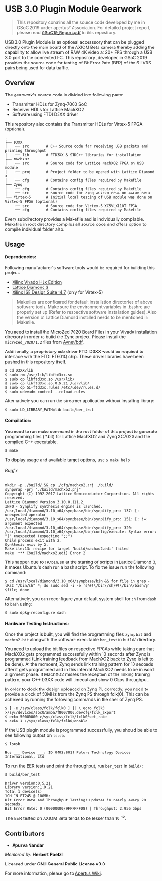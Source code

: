 # USB 3.0 Plugin Module Gearwork

> This repository conatins all the source code developed by me in GSoC 2019 under apertus° Association. For detailed project report, please read [GSoC19_Report.pdf](https://github.com/apurvanandan1997/usb_plug_mod_ber/blob/master/GSoC19_Report.pdf) in this repository.

USB 3.0 Plugin Module is an optional accesssory that can be plugged directly onto the main board of the AXIOM Beta camera thereby adding the capability to allow live stream of RAW 4K video at 20+ FPS through a USB 3.0 port to the connected PC. This repository ,developed in GSoC 2019, provides the source code for testing of Bit Error Rate (BER) of the 6 LVDS pairs being used for data traffic.

## Overview

The gearwork's source code is divided into following parts:

  - Transmitter HDLs for Zynq-7000 SoC
  - Receiver HDLs for Lattice MachXO2
  - Software using FTDI D3XX driver

This repository also contains the Transmitter HDLs for Virtex-5 FPGA (optional).

    .
    ├── D3XX
    │   ├── src        # C++ Source code for receiving USB packets and printing throughput
    |   └── lib        # FTD3XX & STDC++ libraries for installation
    ├── MachXO2
    │   ├── src        # Source code for Lattice MachXO2 FPGA on USB module
    │   ├── proj       # Project folder to be opened with Lattice Diamond 3
    │   └── cfg        # Contains config files required by Makefile
    ├── Zynq
    │   ├── cfg        # Contains config files required by Makefile
    │   └── src        # Source code for Zynq XC7020 FPGA on AXIOM Beta 
    └── Virtex-5       # Initial local testing of USB module was done on Virtex-5 FPGA (optional)
        ├── src        # Source code for Virtex-5 XC5VLX110T FPGA
        └── cfg        # Contains config files required by Makefile

Every subdirectory provides a Makefile and is individually compilable. Makefile in root directory compiles all source code and offers option to compile individual folder also.

## Usage

#### Dependencies:
Following manufacturer's software tools would be required for building this project.
  
  - [Xilinx Vivado HLx Edition](https://www.xilinx.com/products/design-tools/vivado.html)
  - [Lattice Diamond 3](http://www.latticesemi.com/latticediamond)
  - [Xilinx ISE Design Suite 14.7](https://www.xilinx.com/support/download/index.html/content/xilinx/en/downloadNav/design-tools/v2012_4---14_7.html) (only for Virtex-5) 


> Makefiles are configured for default installation directories of above software tools. Make sure the environment variables in .bashrc are properly set up (Refer to respective software installation guides). Also the version of Lattice Diamond installed needs to be mentioned in Makefile.

You need to install the MicroZed 7020 Board Files in your Vivado installation directory in order to build the Zynq project. Please install the ```microzed_7020/1.2``` files from [Avnet/bdf](https://github.com/Avnet/bdf).

Additionally, a proprietary usb driver FTDI D3XX would be required to interface with the FTDI FT601Q chip. These driver libraries have been pushed in this repository itself.

```
$ cd D3XX/lib
$ sudo rm /usr/lib/libftd3xx.so
$ sudo cp libftd3xx.so /usr/lib/
$ sudo cp libftd3xx.so.0.5.21 /usr/lib/
$ sudo cp 51-ftd3xx.rules /etc/udev/rules.d/
$ sudo udevadm control --reload-rules
```

Alternatively you can run the streamer application without installing library:
```
$ sudo LD_LIBRARY_PATH=lib build/ber_test
```


#### Compilation:

You need to run make command in the root folder of this project to generate programming files ( *.bit) for Lattice MachXO2 and Zynq XC7020 and the compiled C++ executable.

```
$ make
```
To display usage and available target options, use ```$ make help```

###### Bugfix
```
mkdir -p ./build/ && cp ./cfg/machxo2.prj ./build/
synpwrap -prj "./build/machxo2.prj"
Copyright (C) 1992-2017 Lattice Semiconductor Corporation. All rights reserved.
Lattice Diamond Version 3.10.0.111.2
INFO - Synplify synthesis engine is launched.
/usr/local/diamond/3.10_x64/synpbase/bin/synplify_pro: 137: [: unexpected operator
/usr/local/diamond/3.10_x64/synpbase/bin/synplify_pro: 151: [: !=: argument expected
/usr/local/diamond/3.10_x64/synpbase/bin/synplify_pro: 320: /usr/local/diamond/3.10_x64/synpbase/bin/config/execute: Syntax error: "(" unexpected (expecting ";;")
Child process exit with 2.
Synthesis exit by 2.
Makefile:13: recipe for target 'build/machxo2.edi' failed
make: *** [build/machxo2.edi] Error 2
```
This happen due to ```!#/bin/sh``` at the starting of scripts in Lattice Diamond 3, it makes Ubuntu's dash run a bash script. To fix the issue run the following command:
 ```
$ cd /usr/local/diamond/3.10_x64/synpbase/bin && for file in grep -lRsI "/bin/sh" *; do sudo sed -i -e 's/#!\/bin\/sh/#!\/bin\/bash/g' $file; done
 
 ```
 
 Alternatively, you can reconfigure your default system shell for ```sh``` from ```dash``` to ```bash``` using:
 ```
$ sudo dpkg-reconfigure dash
 ```
 
#### Hardware Testing Instructions:

Once the project is built, you will find the programming files ```zynq.bit``` and ```machxo2.bit``` alongwith the software executable ```ber_test``` in ```build/``` directory. 

You need to upload the bit files on respective FPGAs while taking care that MachXO2 gets programmed successfully within 10 seconds after Zynq is programmed (Link training feedback from MachXO2 back to Zynq is left to be done). At the momoent, Zynq sends link training pattern for 10 seconds after it gets programmed and in this interval MachXO2 needs to be in word alignment phase. If MachXO2 misses the reception of the linking training pattern, your C++ D3XX code will timeout and show 0 Gbps throughput. 

In order to clock the design uploaded on Zynq PL correctly, you need to provide a clock of 50MHz from the Zynq PS through 
fclk(0). This can be acheived by running the following commands in the shell of Zynq PS.
```
$ [ -e /sys/class/fclk/fclk0 ] || \ echo fclk0 >/sys/devices/soc0/amba/f8007000.devcfg/fclk_export
$ echo 50000000 >/sys/class/fclk/fclk0/set_rate
$ echo 1 >/sys/class/fclk/fclk0/enable
```


If the USB plugin module is programmed successfully, you should be able to see following output on ```lsusb```.
```
$ lsusb

Bus ___ Device ___: ID 0403:601f Future Technology Devices International, Ltd 
```
To run the BER tests and print the throughput, run ```ber_test``` in ```build/```:

```
$ build/ber_test

Driver version:0.5.21
Library version:1.0.21
Total 1 device(s)
1CH IN FT245 @ 100MHz
Bit Error Rate and Throughput Testing! Updates in nearly every 20 seconds. 
Bit Error Rate: 0 (00000000/9FFFFFFD8) | Throughput: 2.956 Gbps            
```
The BER tested on AXIOM Beta tends to be lesser than 10<sup>-12</sup>. 

## Contributors
 * __Apurva Nandan__
 
*Mentored by:* __Herbert Poetzl__

Licensed under __GNU General Public License v3.0__

For more information, please go to [Apertus Wiki](https://wiki.apertus.org/index.php/USB_3.0_Plugin_Module_Gearwork).
